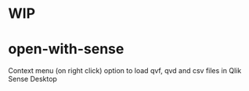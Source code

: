 # WIP

# open-with-sense
Context menu (on right click) option to load qvf, qvd and csv files in Qlik Sense Desktop
